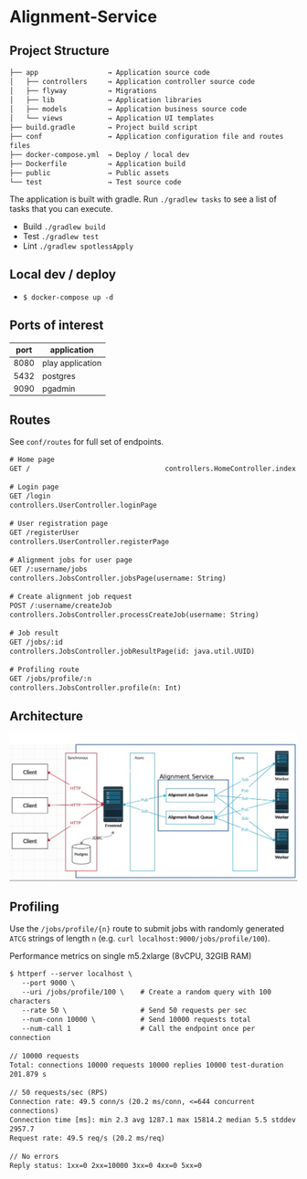 # Alignment-Service

## Project Structure
```
├── app                 → Application source code
│   ├── controllers     → Application controller source code
│   ├── flyway          → Migrations
│   ├── lib             → Application libraries
│   ├── models          → Application business source code
│   └── views           → Application UI templates
├── build.gradle        → Project build script
├── conf                → Application configuration file and routes files
├── docker-compose.yml  → Deploy / local dev
├── Dockerfile          → Application build
├── public              → Public assets
└── test                → Test source code
```

The application is built with gradle. Run `./gradlew tasks` to see a list of tasks that you can execute.
 - Build `./gradlew build` 
 - Test  `./gradlew test`
 - Lint  `./gradlew spotlessApply`

## Local dev / deploy
- `$ docker-compose up -d`

## Ports of interest
| port  | application
| ----- | ---
| 8080  | play application
| 5432  | postgres
| 9090  | pgadmin

## Routes
See `conf/routes` for full set of endpoints. 

```
# Home page
GET /                                 controllers.HomeController.index

# Login page
GET /login                            controllers.UserController.loginPage

# User registration page
GET /registerUser                     controllers.UserController.registerPage

# Alignment jobs for user page
GET /:username/jobs                   controllers.JobsController.jobsPage(username: String)

# Create alignment job request
POST /:username/createJob             controllers.JobsController.processCreateJob(username: String)

# Job result
GET /jobs/:id                         controllers.JobsController.jobResultPage(id: java.util.UUID)

# Profiling route
GET /jobs/profile/:n                  controllers.JobsController.profile(n: Int)
```

## Architecture
![Alt text](public/images/architecture.jpg?raw=true "Architecture")


## Profiling
Use the `/jobs/profile/{n}` route to submit jobs with randomly generated `ATCG` strings of length `n` 
(e.g. `curl localhost:9000/jobs/profile/100`).

Performance metrics on single m5.2xlarge (8vCPU, 32GIB RAM)
```
$ httperf --server localhost \
   --port 9000 \
   --uri /jobs/profile/100 \    # Create a random query with 100 characters
   --rate 50 \                  # Send 50 requests per sec
   --num-conn 10000 \           # Send 10000 requests total
   --num-call 1                 # Call the endpoint once per connection

// 10000 requests
Total: connections 10000 requests 10000 replies 10000 test-duration 201.879 s

// 50 requests/sec (RPS)
Connection rate: 49.5 conn/s (20.2 ms/conn, <=644 concurrent connections)
Connection time [ms]: min 2.3 avg 1287.1 max 15814.2 median 5.5 stddev 2957.7
Request rate: 49.5 req/s (20.2 ms/req)

// No errors
Reply status: 1xx=0 2xx=10000 3xx=0 4xx=0 5xx=0
```
